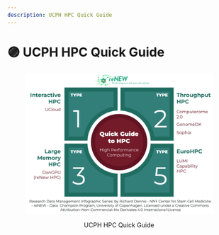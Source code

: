 ```yaml
---
description: UCPH HPC Quick Guide
---
```


# 🟣 UCPH HPC Quick Guide



<div align="center" data-full-width="false"><figure><img src="../../.gitbook/assets/HPC Guide.jpg" alt=""><figcaption><p>UCPH HPC Quick Guide</p></figcaption></figure></div>
